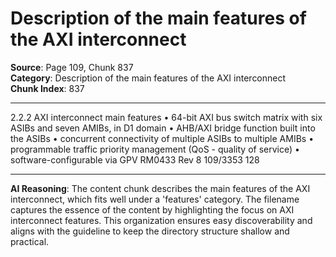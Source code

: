 # Description of the main features of the AXI interconnect

**Source**: Page 109, Chunk 837  
**Category**: Description of the main features of the AXI interconnect  
**Chunk Index**: 837

---

2.2.2 AXI interconnect main features
• 64-bit AXI bus switch matrix with six ASIBs and seven AMIBs, in D1 domain
• AHB/AXI bridge function built into the ASIBs
• concurrent connectivity of multiple ASIBs to multiple AMIBs
• programmable traffic priority management (QoS - quality of service)
• software-configurable via GPV
RM0433 Rev 8 109/3353
128

---

**AI Reasoning**: The content chunk describes the main features of the AXI interconnect, which fits well under a 'features' category. The filename captures the essence of the content by highlighting the focus on AXI interconnect features. This organization ensures easy discoverability and aligns with the guideline to keep the directory structure shallow and practical.
